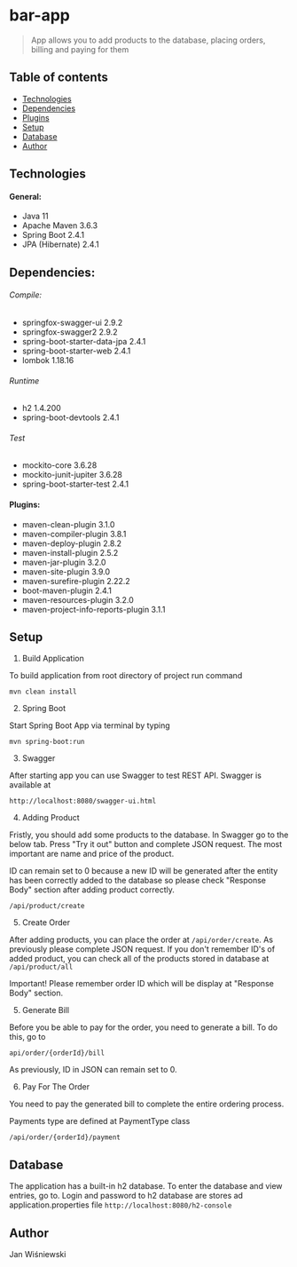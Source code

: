 # bar-app
> App allows you to add products to the database, placing orders, billing and paying for them
> 
## Table of contents
* [Technologies](#technologies)
* [Dependencies](#dependencies)
* [Plugins](#plugins)
* [Setup](#setup)
* [Database](#database)
* [Author](#Author)

## Technologies
#### General:
* Java 11
* Apache Maven 3.6.3
* Spring Boot 2.4.1
* JPA (Hibernate) 2.4.1

## Dependencies:

###### Compile:

* springfox-swagger-ui	2.9.2
* springfox-swagger2	2.9.2
* spring-boot-starter-data-jpa	2.4.1
* spring-boot-starter-web	2.4.1
* lombok	1.18.16

###### Runtime

* h2	1.4.200
* spring-boot-devtools	2.4.1

###### Test

* mockito-core	3.6.28
* mockito-junit-jupiter	3.6.28
* spring-boot-starter-test	2.4.1

#### Plugins:
* maven-clean-plugin	3.1.0
* maven-compiler-plugin	3.8.1
* maven-deploy-plugin	2.8.2
* maven-install-plugin	2.5.2
* maven-jar-plugin	3.2.0
* maven-site-plugin	3.9.0
* maven-surefire-plugin	2.22.2
* boot-maven-plugin	2.4.1
* maven-resources-plugin	3.2.0
* maven-project-info-reports-plugin 3.1.1

## Setup
1. Build Application 
   
To build application from root directory of project run command

`mvn clean install`

2. Spring Boot

Start Spring Boot App via terminal by typing

`mvn spring-boot:run`

3. Swagger

After starting app you can use Swagger to test REST API. Swagger is available at 

`http://localhost:8080/swagger-ui.html`

4. Adding Product

Fristly, you should add some products to the database. In Swagger go to the below tab. Press "Try it out" button and complete JSON request. The most important are name and price of the product.
   
ID can remain set to 0 because a new ID will be generated after the entity has been correctly added to the database so please check "Response Body" section after adding product correctly.

`/api/product/create`

5. Create Order

After adding products, you can place the order at `/api/order/create`. As previously please complete JSON request. If you don't remember ID's of added product, you can check all of the products stored in database at `/api/product/all`

Important! Please remember order ID which will be display at "Response Body" section. 

5. Generate Bill

Before you be able to pay for the order, you need to generate a bill. To do this, go to

`api/order/{orderId}/bill`

As previously, ID in JSON can remain set to 0.

6. Pay For The Order

You need to pay the generated bill to complete the entire ordering process.

Payments type are defined at PaymentType class

`/api/order/{orderId}/payment`

## Database
The application has a built-in h2 database. To enter the database and view entries, go to.
Login and password to h2 database are stores ad application.properties file
`http://localhost:8080/h2-console`


## Author
Jan Wiśniewski
